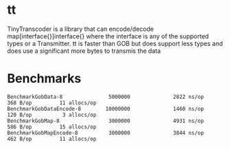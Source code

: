 # tt

TinyTranscoder is a library that can encode/decode map[interface{}]interface{} where the interface is any of the supported types or a Transmitter.
tt is faster than GOB but does support less types and does use a significant more bytes to transmis the data 

# Benchmarks

```
BenchmarkGobData-8               5000000              2822 ns/op             368 B/op         11 allocs/op
BenchmarkGobDataEncode-8        10000000              1460 ns/op             120 B/op          3 allocs/op
BenchmarkGobMap-8                3000000              4931 ns/op             586 B/op         15 allocs/op
BenchmarkGobMapEncode-8          3000000              3844 ns/op             462 B/op         11 allocs/op
```